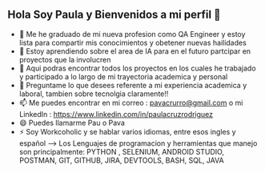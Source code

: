 ## Hola Soy Paula y Bienvenidos a mi perfil 👋

- 🌱 Me he graduado de mi nueva profesion como QA Engineer y estoy lista para compartir mis conocimientos y obetener nuevas hailidades 
- 👯 Estoy aprendiendo sobre el area de IA  para en  el futuro partcipar en proyectos que la involucren
- 🤔 Aqui podras encontrar todos los proyectos en los cuales he trabajado y participado a lo largo de mi trayectoria academica y personal
- 💬 Preguntame lo que desees referente a mi experiencia academica y laboral, tambien sobre tecnolgia claramente!!
- 📫 Me puedes encontrar en mi correo : pavacrurro@gmail.com o mi LinkedIn : https://www.linkedin.com/in/paulacruzrodriguez
- 😄 Puedes llamarme Pau o Pava
- ⚡ Soy Workcoholic y se hablar varios idiomas, entre esos ingles y español
--> Los Lenguajes de programacion y herramientas que manejo son principalmente: PYTHON , SELENIUM, ANDROID STUDIO, POSTMAN, GIT, GITHUB, JIRA, DEVTOOLS, BASH, SQL, JAVA
